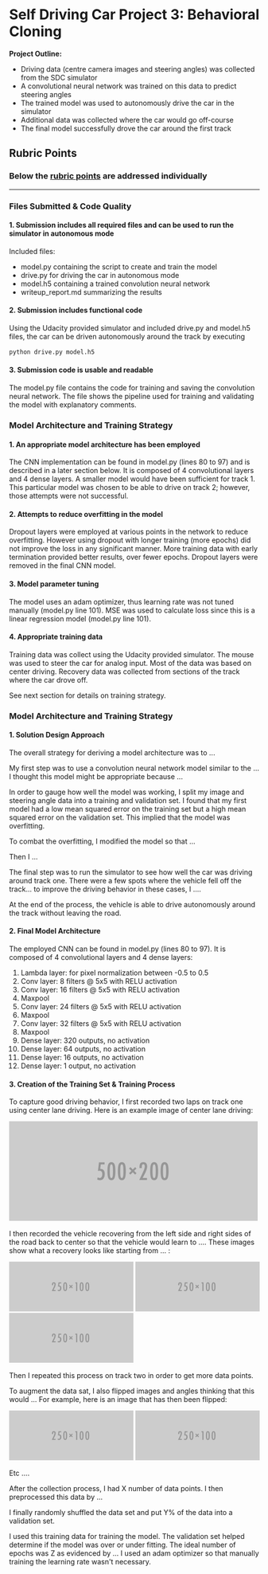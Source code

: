 # Self Driving Car Project 3: Behavioral Cloning

**Project Outline:**
* Driving data (centre camera images and steering angles) was collected from the SDC simulator
* A convolutional neural network was trained on this data to predict steering angles
* The trained model was used to autonomously drive the car in the simulator
* Additional data was collected where the car would go off-course
* The final model successfully drove the car around the first track

[//]: # (Image References)

[image1]: ./examples/placeholder.png "Model Visualization"
[image2]: ./examples/placeholder.png "Grayscaling"
[image3]: ./examples/placeholder_small.png "Recovery Image"
[image4]: ./examples/placeholder_small.png "Recovery Image"
[image5]: ./examples/placeholder_small.png "Recovery Image"
[image6]: ./examples/placeholder_small.png "Normal Image"
[image7]: ./examples/placeholder_small.png "Flipped Image"

## Rubric Points
### Below the [rubric points](https://review.udacity.com/#!/rubrics/432/view) are addressed individually

---
### Files Submitted & Code Quality

#### 1. Submission includes all required files and can be used to run the simulator in autonomous mode

Included files:
* model.py containing the script to create and train the model
* drive.py for driving the car in autonomous mode
* model.h5 containing a trained convolution neural network 
* writeup_report.md summarizing the results

#### 2. Submission includes functional code
Using the Udacity provided simulator and included drive.py and model.h5 files, the car can be driven autonomously around the track by executing 
```sh
python drive.py model.h5
```

#### 3. Submission code is usable and readable

The model.py file contains the code for training and saving the convolution neural network. The file shows the pipeline used for training and validating the model with explanatory comments.

### Model Architecture and Training Strategy

#### 1. An appropriate model architecture has been employed

The CNN implementation can be found in model.py (lines 80 to 97) and is described in a later section below. It is composed of 4 convolutional layers and 4 dense layers. A smaller model would have been sufficient for track 1. This particular model was chosen to be able to drive on track 2; however, those attempts were not successful.

#### 2. Attempts to reduce overfitting in the model

Dropout layers were employed at various points in the network to reduce overfitting. However using dropout with longer training (more epochs) did not improve the loss in any significant manner. More training data with early termination provided better results, over fewer epochs. Dropout layers were removed in the final CNN model.

#### 3. Model parameter tuning

The model uses an adam optimizer, thus learning rate was not tuned manually (model.py line 101). MSE was used to calculate loss since this is a linear regression model (model.py line 101).

#### 4. Appropriate training data

Training data was collect using the Udacity provided simulator. The mouse was used to steer the car for analog input. Most of the data was based on center driving. Recovery data was collected from sections of the track where the car drove off.

See next section for details on training strategy.

### Model Architecture and Training Strategy

#### 1. Solution Design Approach

The overall strategy for deriving a model architecture was to ...

My first step was to use a convolution neural network model similar to the ... I thought this model might be appropriate because ...

In order to gauge how well the model was working, I split my image and steering angle data into a training and validation set. I found that my first model had a low mean squared error on the training set but a high mean squared error on the validation set. This implied that the model was overfitting. 

To combat the overfitting, I modified the model so that ...

Then I ... 

The final step was to run the simulator to see how well the car was driving around track one. There were a few spots where the vehicle fell off the track... to improve the driving behavior in these cases, I ....

At the end of the process, the vehicle is able to drive autonomously around the track without leaving the road.

#### 2. Final Model Architecture

The employed CNN can be found in model.py (lines 80 to 97). It is composed of 4 convolutional layers and 4 dense layers:
   1. Lambda layer: for pixel normalization between -0.5 to 0.5
   2. Conv layer: 8 filters @ 5x5 with RELU activation
   3. Conv layer: 16 filters @ 5x5 with RELU activation
   4. Maxpool
   5. Conv layer: 24 filters @ 5x5 with RELU activation
   6. Maxpool
   7. Conv layer: 32 filters @ 5x5 with RELU activation
   8. Maxpool
   9. Dense layer: 320 outputs, no activation
  10. Dense layer: 64 outputs, no activation
  11. Dense layer: 16 outputs, no activation
  12. Dense layer: 1 output, no activation

#### 3. Creation of the Training Set & Training Process

To capture good driving behavior, I first recorded two laps on track one using center lane driving. Here is an example image of center lane driving:

![alt text][image2]

I then recorded the vehicle recovering from the left side and right sides of the road back to center so that the vehicle would learn to .... These images show what a recovery looks like starting from ... :

![alt text][image3]
![alt text][image4]
![alt text][image5]

Then I repeated this process on track two in order to get more data points.

To augment the data sat, I also flipped images and angles thinking that this would ... For example, here is an image that has then been flipped:

![alt text][image6]
![alt text][image7]

Etc ....

After the collection process, I had X number of data points. I then preprocessed this data by ...


I finally randomly shuffled the data set and put Y% of the data into a validation set. 

I used this training data for training the model. The validation set helped determine if the model was over or under fitting. The ideal number of epochs was Z as evidenced by ... I used an adam optimizer so that manually training the learning rate wasn't necessary.
